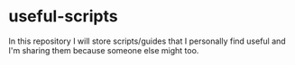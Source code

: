 # useful-scripts
In this repository I will store scripts/guides that I personally find useful and I'm sharing them because someone else might too.
